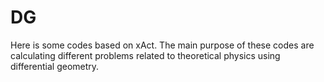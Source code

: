 # DG
Here is some codes based on xAct. The main purpose of these codes are calculating different problems related to theoretical physics using differential geometry.
